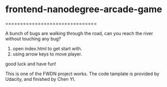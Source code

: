 # frontend-nanodegree-arcade-game
===============================

A bunch of bugs are walking through the road, can you reach the river without touching any bug?

1. open index.html to get start with.
2. using arrow keys to move player.

good luck and have fun!

This is one of the FWDN project works. The code tamplate is provided by Udacity, and finished by Chen YI.
